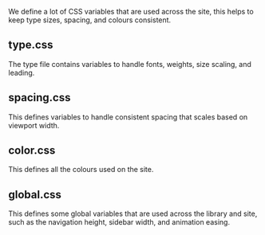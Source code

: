 We define a lot of CSS variables that are used across the site, this helps to keep type sizes, spacing, and colours consistent.

## type.css
The type file contains variables to handle fonts, weights, size scaling, and leading.

## spacing.css
This defines variables to handle consistent spacing that scales based on viewport width.

## color.css
This defines all the colours used on the site.

## global.css
This defines some global variables that are used across the library and site, such as the navigation height, sidebar width, and animation easing.
